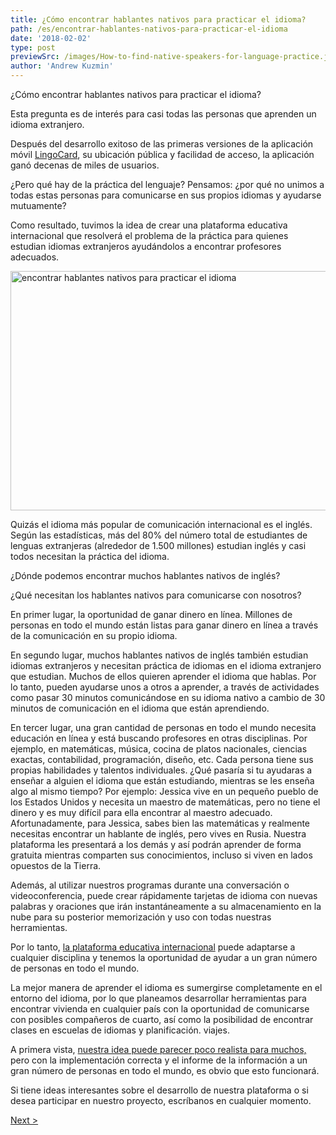 ```yaml
---
title: ¿Cómo encontrar hablantes nativos para practicar el idioma?
path: /es/encontrar-hablantes-nativos-para-practicar-el-idioma
date: '2018-02-02'
type: post
previewSrc: /images/How-to-find-native-speakers-for-language-practice.jpg
author: 'Andrew Kuzmin'
---
```


¿Cómo encontrar hablantes nativos para practicar el idioma?

Esta pregunta es de interés para casi todas las personas que aprenden un idioma extranjero.

Después del desarrollo exitoso de las primeras versiones de la aplicación móvil <a href="https://lingocard.com" target="_blank" rel="noopener">LingoCard</a>, su ubicación pública y facilidad de acceso, la aplicación ganó decenas de miles de usuarios.

¿Pero qué hay de la práctica del lenguaje? Pensamos: ¿por qué no unimos a todas estas personas para comunicarse en sus propios idiomas y ayudarse mutuamente?

Como resultado, tuvimos la idea de crear una plataforma educativa internacional que resolverá el problema de la práctica para quienes estudian idiomas extranjeros ayudándolos a encontrar profesores adecuados.

<img class="aligncenter wp-image-78 size-full" src="../images/platform/social-network.jpg" alt="encontrar hablantes nativos para practicar el idioma" width="628" height="383" />

Quizás el idioma más popular de comunicación internacional es el inglés. Según las estadísticas, más del 80% del número total de estudiantes de lenguas extranjeras (alrededor de 1.500 millones) estudian inglés y casi todos necesitan la práctica del idioma.

¿Dónde podemos encontrar muchos hablantes nativos de inglés?

¿Qué necesitan los hablantes nativos para comunicarse con nosotros?

En primer lugar, la oportunidad de ganar dinero en línea. Millones de personas en todo el mundo están listas para ganar dinero en línea a través de la comunicación en su propio idioma.

En segundo lugar, muchos hablantes nativos de inglés también estudian idiomas extranjeros y necesitan práctica de idiomas en el idioma extranjero que estudian. Muchos de ellos quieren aprender el idioma que hablas. Por lo tanto, pueden ayudarse unos a otros a aprender, a través de actividades como pasar 30 minutos comunicándose en su idioma nativo a cambio de 30 minutos de comunicación en el idioma que están aprendiendo.

En tercer lugar, una gran cantidad de personas en todo el mundo necesita educación en línea y está buscando profesores en otras disciplinas. Por ejemplo, en matemáticas, música, cocina de platos nacionales, ciencias exactas, contabilidad, programación, diseño, etc. Cada persona tiene sus propias habilidades y talentos individuales. ¿Qué pasaría si tu ayudaras a enseñar a alguien el idioma que están estudiando, mientras se les enseña algo al mismo tiempo? Por ejemplo: Jessica vive en un pequeño pueblo de los Estados Unidos y necesita un maestro de matemáticas, pero no tiene el dinero y es muy difícil para ella encontrar al maestro adecuado. Afortunadamente, para Jessica, sabes bien las matemáticas y realmente necesitas encontrar un hablante de inglés, pero vives en Rusia. Nuestra plataforma les presentará a los demás y así podrán aprender de forma gratuita mientras comparten sus conocimientos, incluso si viven en lados opuestos de la Tierra.

Además, al utilizar nuestros programas durante una conversación o videoconferencia, puede crear rápidamente tarjetas de idioma con nuevas palabras y oraciones que irán instantáneamente a su almacenamiento en la nube para su posterior memorización y uso con todas nuestras herramientas.

Por lo tanto, <a href="https://lingocard.com" target="_blank" rel="noopener">la plataforma educativa internacional</a> puede adaptarse a cualquier disciplina y tenemos la oportunidad de ayudar a un gran número de personas en todo el mundo.

La mejor manera de aprender el idioma es sumergirse completamente en el entorno del idioma, por lo que planeamos desarrollar herramientas para encontrar vivienda en cualquier país con la oportunidad de comunicarse con posibles compañeros de cuarto, así como la posibilidad de encontrar clases en escuelas de idiomas y planificación. viajes.

A primera vista, <a href="http://lingocard.org" target="_blank" rel="noopener">nuestra idea puede parecer poco realista para muchos,</a> pero con la implementación correcta y el informe de la información a un gran número de personas en todo el mundo, es obvio que esto funcionará.

Si tiene ideas interesantes sobre el desarrollo de nuestra plataforma o si desea participar en nuestro proyecto, escríbanos en cualquier momento.

<a href="/es/como-aprender-ingles-rapido">Next ></a>
